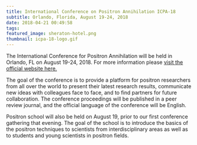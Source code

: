 ```yaml
---
title: International Conference on Positron Annihilation ICPA-18
subtitle: Orlando, Florida, August 19-24, 2018
date: 2018-04-21 00:49:58
tags:
featured_image: sheraton-hotel.png
thumbnail: icpa-18-logo.gif
---
```


The International Conference for Positron Annihilation will be held in Orlando, FL on August 19-24, 2018. For more information please <a href="https://www.bgsu.edu/icpa18" target="_blank" rel="nofollow">visit the official website here.</a> <!--more-->

The goal of the conference is to provide a platform for positron researchers from all over the world to present their latest research results, communicate new ideas with colleagues face to face, and to find partners for future collaboration. The conference proceedings will be published in a peer review journal, and the official language of the conference will be English.

Positron school will also be held on August 19, prior to our first conference gathering that evening. The goal of the school is to introduce the basics of the positron techniques to scientists from interdisciplinary areas as well as to students and young scientists in positron fields.